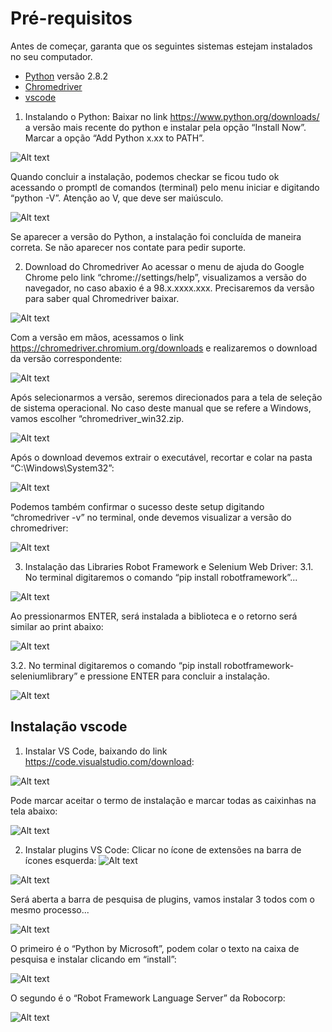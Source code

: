 # Pré-requisitos

Antes de começar, garanta que os seguintes sistemas estejam instalados no seu computador.

- [Python](https://www.python.org/downloads/) versão 2.8.2
- [Chromedriver](https://chromedriver.chromium.org/downloads)
- [vscode](https://code.visualstudio.com/download:)

1. Instalando o Python:
Baixar no link https://www.python.org/downloads/ a versão mais recente do python e instalar
pela opção “Install Now”. Marcar a opção “Add Python x.xx to PATH”.

![Alt text](image.png)

Quando concluir a instalação, podemos checkar se ficou tudo ok acessando o promptl de 
comandos (terminal) pelo menu iniciar e digitando “python -V”. Atenção ao V, que deve ser 
maiúsculo.

![Alt text](image-1.png)

Se aparecer a versão do Python, a instalação foi concluída de maneira correta. Se não aparecer 
nos contate para pedir suporte.

2. Download do Chromedriver
Ao acessar o menu de ajuda do Google Chrome pelo link “chrome://settings/help”,
visualizamos a versão do navegador, no caso abaxio é a 98.x.xxxx.xxx. Precisaremos da versão
para saber qual Chromedriver baixar.

![Alt text](image-2.png)

Com a versão em mãos, acessamos o link https://chromedriver.chromium.org/downloads e 
realizaremos o download da versão correspondente:

![Alt text](image-3.png)

Após selecionarmos a versão, seremos direcionados para a tela de seleção de sistema 
operacional. No caso deste manual que se refere a Windows, vamos escolher 
“chromedriver_win32.zip.

![Alt text](image-4.png)

Após o download devemos extrair o executável, recortar e colar na pasta
“C:\Windows\System32”:

![Alt text](image-5.png)

Podemos também confirmar o sucesso deste setup digitando “chromedriver -v” no terminal, 
onde devemos visualizar a versão do chromedriver:

![Alt text](image-6.png)

3. Instalação das Libraries Robot Framework e Selenium Web Driver:
3.1. No terminal digitaremos o comando “pip install robotframework”...

![Alt text](image-7.png)

Ao pressionarmos ENTER, será instalada a biblioteca e o retorno será similar ao print 
abaixo:

![Alt text](image-8.png)

3.2. No terminal digitaremos o comando “pip install robotframework-seleniumlibrary” e 
pressione ENTER para concluir a instalação.

![Alt text](image-9.png)

## Instalação vscode

1. Instalar VS Code, baixando do link https://code.visualstudio.com/download:

![Alt text](image-10.png)

Pode marcar aceitar o termo de instalação e marcar todas as caixinhas na tela abaixo:

![Alt text](image-12.png)

2. Instalar plugins VS Code:
Clicar no ícone de extensões na barra de ícones esquerda: ![Alt text](image-13.png)

![Alt text](image-14.png)

Será aberta a barra de pesquisa de plugins, vamos instalar 3 todos com o mesmo processo...

![Alt text](image-15.png)

O primeiro é o “Python by Microsoft”, podem colar o texto na caixa de pesquisa e instalar 
clicando em “install”:

![Alt text](image-16.png)

O segundo é o “Robot Framework Language Server” da Robocorp:

![Alt text](image-17.png)
